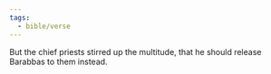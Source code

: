 ```yaml
---
tags:
  - bible/verse
---
```

But the chief priests stirred up the multitude, that he should release Barabbas to them instead.